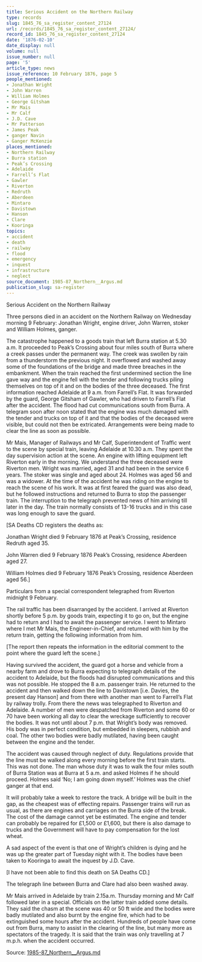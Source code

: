 ```yaml
---
title: Serious Accident on the Northern Railway
type: records
slug: 1845_76_sa_register_content_27124
url: /records/1845_76_sa_register_content_27124/
record_id: 1845_76_sa_register_content_27124
date: '1876-02-10'
date_display: null
volume: null
issue_number: null
page: '5'
article_type: news
issue_reference: 10 February 1876, page 5
people_mentioned:
- Jonathan Wright
- John Warren
- William Holmes
- George Gitsham
- Mr Mais
- Mr Calf
- J.D. Cave
- Mr Patterson
- James Peak
- ganger Navin
- Ganger McKenzie
places_mentioned:
- Northern Railway
- Burra station
- Peak’s Crossing
- Adelaide
- Farrell’s Flat
- Gawler
- Riverton
- Redruth
- Aberdeen
- Mintaro
- Davistown
- Hanson
- Clare
- Kooringa
topics:
- accident
- death
- railway
- flood
- emergency
- inquest
- infrastructure
- neglect
source_document: 1985-87_Northern__Argus.md
publication_slug: sa-register
---
```


Serious Accident on the Northern Railway

Three persons died in an accident on the Northern Railway on Wednesday morning 9 February: Jonathan Wright, engine driver, John Warren, stoker and William Holmes, ganger.

The catastrophe happened to a goods train that left Burra station at 5.30 a.m.  It proceeded to Peak’s Crossing about four miles south of Burra where a creek passes under the permanent way.  The creek was swollen by rain from a thunderstorm the previous night.  It overflowed and washed away some of the foundations of the bridge and made three breaches in the embankment.  When the train reached the first undermined section the line gave way and the engine fell with the tender and following trucks piling themselves on top of it and on the bodies of the three deceased.  The first information reached Adelaide at 9 a.m. from Farrell’s Flat.  It was forwarded by the guard, George Gitsham of Gawler, who had driven to Farrell’s Flat after the accident.  The flood had cut communications south from Burra.  A telegram soon after noon stated that the engine was much damaged with the tender and trucks on top of it and that the bodies of the deceased were visible, but could not then be extricated.  Arrangements were being made to clear the line as soon as possible.

Mr Mais, Manager of Railways and Mr Calf, Superintendent of Traffic went to the scene by special train, leaving Adelaide at 10.30 a.m.  They spent the day supervision action at the scene.  An engine with lifting equipment left Riverton early in the morning.  We understand the three deceased were Riverton men.  Wright was married, aged 31 and had been in the service 6 years.  The stoker was single and aged about 24.  Holmes was aged 56 and was a widower.  At the time of the accident he was riding on the engine to reach the scene of his work.  It was at first feared the guard was also dead, but he followed instructions and returned to Burra to stop the passenger train.  The interruption to the telegraph prevented news of him arriving till later in the day.  The train normally consists of 13-16 trucks and in this case was long enough to save the guard.

[SA Deaths CD registers the deaths as:

Jonathan Wright died 9 February 1876 at Peak’s Crossing, residence Redruth aged 35.

John Warren died 9 February 1876 Peak’s Crossing, residence Aberdeen aged 27.

William Holmes died 9 February 1876 Peak’s Crossing, residence Aberdeen aged 56.]

Particulars from a special correspondent telegraphed from Riverton midnight 9 February.

The rail traffic has been disarranged by the accident.  I arrived at Riverton shortly before 5 p.m. by goods train, expecting it to go on, but the engine had to return and I had to await the passenger service.  I went to Mintaro where I met Mr Mais, the Engineer-in-Chief, and returned with him by the return train, getting the following information from him.

[The report then repeats the information in the editorial comment to the point where the guard left the scene.]

Having survived the accident, the guard got a horse and vehicle from a nearby farm and drove to Burra expecting to telegraph details of the accident to Adelaide, but the floods had disrupted communications and this was not possible.  He stopped the 8 a.m. passenger train.  He returned to the accident and then walked down the line to Davistown [i.e. Davies, the present day Hanson] and from there with another man went to Farrell’s Flat by railway trolly.  From there the news was telegraphed to Riverton and Adelaide.  A number of men were despatched from Riverton and some 60 or 70 have been working all day to clear the wreckage sufficiently to recover the bodies.  It was not until about 7 p.m. that Wright’s body was removed.  His body was in perfect condition, but embedded in sleepers, rubbish and coal.  The other two bodies were badly mutilated, having been caught between the engine and the tender.

The accident was caused through neglect of duty.  Regulations provide that the line must be walked along every morning before the first train starts.  This was not done.  The man whose duty it was to walk the four miles south of Burra Station was at Burra at 5 a.m. and asked Holmes if he should proceed.  Holmes said ‘No; I am going down myself.’  Holmes was the chief ganger at that end.

It will probably take a week to restore the track.  A bridge will be built in the gap, as the cheapest was of effecting repairs.  Passenger trains will run as usual, as there are engines and carriages on the Burra side of the break.  The cost of the damage cannot yet be estimated.  The engine and tender can probably be repaired for £1,500 or £1,600, but there is also damage to trucks and the Government will have to pay compensation for the lost wheat.

A sad aspect of the event is that one of Wright’s children is dying and he was up the greater part of Tuesday night with it.  The bodies have been taken to Kooringa to await the inquest by J.D. Cave.

[I have not been able to find this death on SA Deaths CD.]

The telegraph line between Burra and Clare had also been washed away.

Mr Mais arrived in Adelaide by train 2.15a.m. Thursday morning and Mr Calf followed later in a special.  Officials on the latter train added some details.  They said the chasm at the scene was 40 or 50 ft wide and the bodies were badly mutilated and also burnt by the engine fire, which had to be extinguished some hours after the accident.  Hundreds of people have come out from Burra, many to assist in the clearing of the line, but many more as spectators of the tragedy.  It is said that the train was only travelling at 7 m.p.h. when the accident occurred.

Source: [1985-87_Northern__Argus.md](/downloads/markdown/1985-87_Northern__Argus.md)
